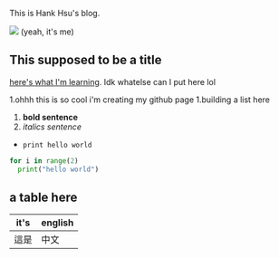 This is Hank Hsu's blog. 

![](/images/phtoo.png)
(yeah, it's me)

## This supposed to be a title

[here's what I'm learning](https://sp25.datastructur.es/). Idk whatelse can I put here lol

1.ohhh this is so cool i'm creating my github page
1.building a list here
1. **bold sentence** 
1. *italics sentence* 

- `print hello world`
```python
for i in range(2)
  print("hello world")
```
[^1]: welcome to my blog

## a table here

|it's|english|
|-|-|
|這是|中文|
